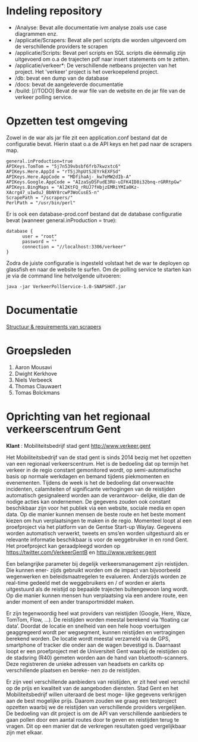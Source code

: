 # Indeling repository

* /Analyse: Bevat alle documentatie ivm analyse zoals use case diagrammen enz.
* /applicatie/Scrapers: Bevat alle perl scripts die worden uitgevoerd om de verschillende providers te scrapen
* /applicatie/Scripts: Bevat perl scripts en SQL scripts die éénmalig zijn uitgevoerd om o.a de trajecten pdf naar insert statements om te zetten.
* /applicatie/verkeer*: De verschillende netbeans projecten van het project. Het 'verkeer' project is het overkoepelend project.
* /db: bevat een dump van de database
* /docs: bevat de aangeleverde documentatie
* /build: [//TODO] Bevat de war file van de website en de jar file van de verkeer polling service.

# Opzetten test omgeving

Zowel in de war als jar file zit een application.conf bestand dat de configuratie bevat. Hierin staat o.a de API keys en het pad naar de scrapers map. 
```
general.inProduction=true
APIKeys.TomTom = "5j7n539vbsbf6frb7kwzxtc6"
APIKeys.Here.AppId = "rT5jJhpUtSJEYrkEXFSd"
APIKeys.Here.AppCode = "MDfihaAj-_kw7eMW2dIb-A"
APIKeys.Google.AppCode = "AIzaSyDSFudE3RU-uIFK4ID8i32bnq-rGRRtpGw"
APIKeys.BingMaps = "Al2KtFQ_rRUJ7fHbjzEMRiYMIa0Kz-XAcrg47_u1wduJ_BbNY8rcwP3WoCusE5-n"
ScrapePath = "/scrapers/"
PerlPath = "/usr/bin/perl"
```
Er is ook een database-prod.conf bestand dat de database configuratie bevat (wanneer general.inProduction = true):
```
database {  
      user = "root"
      password = ""
      connection = "//localhost:3306/verkeer"
}
```

Zodra de juiste configuratie is ingesteld volstaat het de war te deployen op glassfish en naar de website te surfen. Om de polling service te starten kan je via de command line hetvolgende uitvoeren:
```
java -jar VerkeerPollService-1.0-SNAPSHOT.jar
```

# Documentatie

[Structuur & requirements van scrapers](https://github.ugent.be/iii-vop2016/verkeer-4/wiki/Documentatie-Scrapers)


# Groepsleden

1. Aaron Mousavi
2. Dwight Kerkhove
4. Niels Verbeeck
5. Thomas Clauwaert
6. Tomas Bolckmans

# Oprichting van het regionaal verkeerscentrum Gent
**Klant** : Mobiliteitsbedrijf stad gent http://www.verkeer.gent

Het Mobiliteitsbedrijf van de stad gent is sinds 2014 bezig met het opzetten van een regionaal
verkeerscentrum. Het is de bedoeling dat op termijn het verkeer in de regio constant gemonitored
wordt, op semi-automatische basis op normale werkdagen en bemand tijdens piekmomenten en
evenementen. Tijdens de week is het de bedoeling dat onverwachte incidenten, calamiteiten of
significante verhogingen van de reistijden automatisch gesignaleerd worden aan de verantwoor-
delijke, die dan de nodige acties kan ondernemen. De gegevens zouden ook constant beschikbaar
zijn voor het publiek via een website, sociale media en open data. Op die manier kunnen mensen
de beste route en het beste moment kiezen om hun verplaatsingen te maken in de regio.
Momenteel loopt al een proefproject via het platform van de Gentse Start-up Waylay. Gegevens
worden automatisch verwerkt, tweets en sms’en worden uitgestuurd als er relevante informatie
beschikbaar is voor de weggebruiker in en rond Gent. Het proefproject kan geraadpleegd worden
op https://twitter.com/VerkeerGentB en http://www.verkeer.gent

Een belangrijke parameter bij degelijk verkeersmanagement zijn reistijden. Die kunnen ener-
zijds gebruikt worden om de impact van bijvoorbeeld wegenwerken en beleidsmaatregelen te
evalueren. Anderzijds worden ze real-time gedeeld met de weggebruikers en / of worden er alerts
uitgestuurd als de reistijd op bepaalde trajecten buitengewoon lang wordt. Op die manier kunnen
mensen hun verplaatsing via een andere route, een ander moment of een ander transportmiddel
maken.

Er zijn tegenwoordig heel wat providers van reistijden (Google, Here, Waze, TomTom, Flow, ...).
De reistijden worden meestal berekend via ’floating car data’. Doordat de locatie en snelheid van
een hele hoop voertuigen geaggregeerd wordt per wegsegment, kunnen reistijden en vertragingen
berekend worden. De locatie wordt meestal verzameld via de GPS, smartphone of tracker die
onder aan de wagen bevestigd is. Daarnaast loopt er een proefproject met de Universiteit Gent
waarbij de reistijden op de stadsring (R40) gemeten worden aan de hand van bluetooth-scanners.
Deze registreren de unieke adressen van headsets en carkits op verschillende plaatsen en bereke-
nen zo de reistijden.

Er zijn veel verschillende aanbieders van reistijden, er zit heel veel verschil op de prijs en kwaliteit
van de aangeboden diensten. Stad Gent en het Mobiliteitsbedrijf willen uiteraard de best moge-
lijke gegevens verkrijgen aan de best mogelijke prijs. Daarom zouden we graag een testproject
opzetten waarbij we de reistijden van verschillende providers vergelijken.
De bedoeling van dit project is om de API van verschillende aanbieders te gaan pollen door een
aantal routes door te geven en reistijden terug te vragen. Dit op een manier dat de verkregen
resultaten goed vergelijkbaar zijn met elkaar.

